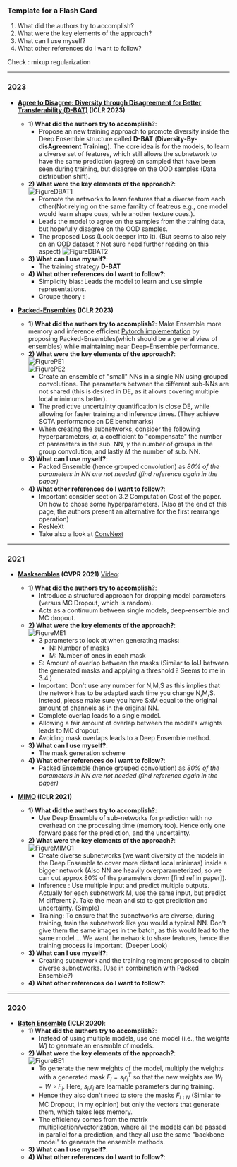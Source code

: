 ### Template for a Flash Card
  1) What did the authors try to accomplish?
  2) What were the key elements of the approach?
  3) What can I use myself?
  4) What other references do I want to follow?


Check : mixup regularization

----------
### 2023
 - **[Agree to Disagree: Diversity through Disagreement for Better Transferability (D-BAT)](https://openreview.net/forum?id=K7CbYQbyYhY) (ICLR 2023)**
   - **1) What did the authors try to accomplish?**: 
     - Propose an new training approach to promote diversity inside the Deep Ensemble structure called **D-BAT** (**Diversity-By-disAgreement Training**). The core idea is for the models, to learn a diverse set of features, which still allows the subnetwork to have the same prediction (agree) on sampled that have been seen during training, but disagree on the OOD samples (Data distribution shift).
   - **2) What were the key elements of the approach?**:  
   ![FigureDBAT1](./img/DBAT1.png)  
     - Promote the networks to learn features that a diverse from each other(Not relying on the same familty of featreus e.g., one model would learn shape cues, while another texture cues.).
     - Leads the model to agree on the samples from the training data, but hopefully disagree on the OOD samples.
     - The proposed Loss (Look deeper into it). (But seems to also rely on an OOD dataset ?  Not sure need further reading on this aspect)
    ![FigureDBAT2](./img/DBAT2.png)  
   - **3) What can I use myself?**:
     - The training strategy **D-BAT**
   - **4) What other references do I want to follow?**: 
     - Simplicity bias: Leads the model to learn and use simple representations.
     - Groupe theory : 

 - **[Packed-Ensembles](https://openreview.net/forum?id=XXTyv1zD9zD) (ICLR 2023)**
   - **1) What did the authors try to accomplish?**: Make Ensemble more memory and inference efficient [Pytorch implementation](https://github.com/ENSTA-U2IS/torch-uncertainty) by proposing Packed-Ensembles(which should be a general view of ensembles) while maintaining near Deep-Ensemble performance.
   - **2) What were the key elements of the approach?**:  
   ![FigurePE1](./img/Packed_Ensemble_Architectur.png)  
   ![FigurePE2](./img/Packed_Ensemble_Architectur_2.png)  
     - Create an ensemble of "small" NNs in a single NN using grouped convolutions. The parameters between the different sub-NNs are not shared (this is desired in DE, as it allows covering multiple local minimums better).
     - The predictive uncertainty quantification is close DE, while allowing for faster training and inference times. (They achieve SOTA performance on DE benchmarks)
     - When creating the subnetworks, consider the following hyperparameters, $\alpha$, a coefficient to "compensate" the number of parameters in the sub. NN, $\gamma$ the number of groups in the group convolution, and lastly $M$ the number of sub. NN.
   - **3) What can I use myself?**:
     - Packed Ensemble (hence grouped convolution) as *80% of the parameters in NN are not needed (find reference again in the paper)*
   - **4) What other references do I want to follow?**:
     - Important consider section 3.2 Computation Cost of the paper. On how to chose some hyperparameters. (Also at the end of this page, the authors present an alternative for the first rearrange operation)
     - ResNeXt
     - Take also a look at [ConvNext](https://github.com/open-mmlab/mmdetection/tree/main/configs/convnext)

----------
### 2021
 - **[Masksembles](https://openaccess.thecvf.com/content/CVPR2021/html/Durasov_Masksembles_for_Uncertainty_Estimation_CVPR_2021_paper.html) (CVPR 2021)** [Video](https://www.youtube.com/watch?v=YWKVdn3kLp0):
   - **1) What did the authors try to accomplish?**:
      - Introduce a structured approach for dropping model parameters (versus MC Dropout, which is random).
      - Acts as a continuum between single models, deep-ensemble and MC dropout.
   - **2) What were the key elements of the approach?**:  
   ![FigureME1](./img/Masksemble.png)  
      - 3 parameters to look at when generating masks:
        - N: Number of masks
        - M: Number of ones in each mask
      - S: Amount of overlap between the masks (Similar to IoU between the generated masks and applying a threshold ? Seems to me in 3.4.)
      - Important: Don't use any number for N,M,S as this implies that the network has to be adapted each time you change N,M,S. Instead, please make sure you have SxM equal to the original amount of channels as in the original NN.
      - Complete overlap leads to a single model.
      - Allowing a fair amount of overlap between the model's weights leads to MC dropout.
      - Avoiding mask overlaps leads to a Deep Ensemble method.
    - **3) What can I use myself?**:
      - The mask generation scheme
    - **4) What other references do I want to follow?**:
      - Packed Ensemble (hence grouped convolution) as *80% of the parameters in NN are not needed (find reference again in the paper)*

 - **[MIMO](https://openreview.net/forum?id=OGg9XnKxFAH) (ICLR 2021)**
    - **1) What did the authors try to accomplish?**: 
      - Use Deep Ensemble of sub-networks for prediction with no overhead on the processing time (memory too). Hence only one forward pass for the prediction, and the uncertainty.  
    - **2) What were the key elements of the approach?**:  
  ![FigureMIMO1](./img/MIMO.png)   
      - Create diverse subnetworks (we want diversity of the models in the Deep Ensemble to cover more distant local minimas) inside a bigger network (Also NN are heavily overparameterized, so we can cut approx 80% of the parameters down [find ref in paper]).
      - Inference : Use multiple input and predict multiple outputs. Actually for each subnetwork M, use the same input, but predict M different $\hat{y}$. Take the mean and std to get prediction and uncertainty. (Simple)
      - Training: To ensure that the subnetworks are diverse, during training, train the subnetwork like you would a typicall NN. Don't give them the same images in the batch, as this would lead to the same model.... We want the network to share features, hence the training process is important. (Deeper Look)
    - **3) What can I use myself?**:
      - Creating subnework and the training regiment proposed to obtain diverse subnetworks. (Use in combination with Packed Ensemble?)
    - **4) What other references do I want to follow?**:

----------
### 2020
 - **[Batch Ensemble](https://openreview.net/forum?id=Sklf1yrYDr) (ICLR 2020)**:
   - **1) What did the authors try to accomplish?**:
      - Instead of using multiple models, use one model (i.e., the weights $W$) to generate an ensemble of models. 
   - **2) What were the key elements of the approach?**:  
  ![FigureBE1](./img/BatchEnsemble.png)  
     - To generate the new weights of the model, multiply the weights with a generated mask $F_{i} = s_{i}r_{i}^T$ so that the new weights are $W_{i} = W \circ F_{i}$. Here, $s_{i}$,$r_{i}$ are learnable parameters during training.
     - Hence they also don't need to store the masks $F_{i:N}$ (Similar to MC Dropout, in my opinion) but only the vectors that generate them, which takes less memory.
     - The efficiency comes from the matrix multiplication/vectorization, where all the models can be passed in parallel for a prediction, and they all use the same "backbone model" to generate the ensemble methods.
    - **3) What can I use myself?**:
    - **4) What other references do I want to follow?**:
  
